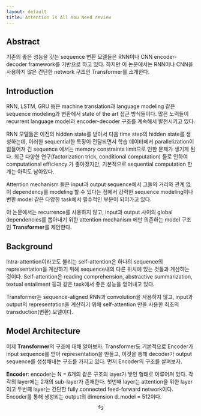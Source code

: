 ```yaml
---
layout: default
title: Attention Is All You Need review
---
```


## Abstract

기존의 좋은 성능을 갖는 sequence 변환 모델들은 RNN이나 CNN encoder-decoder framework를 기반으로 하고 있다. 하지만 이 논문에서는 RNN이나 CNN을 사용하지 않은 간단한 network 구조인 Transformer를 소개한다. 

## Introduction

RNN, LSTM, GRU 등은 machine translation과 language modeling 같은 sequence modeling과 변환에서 state of the art 접근 방식들이다. 많은 노력들이 recurrent language model과 encoder-decoder 구조를 계속해서 발전시키고 있다.

RNN 모델들은 이전의 hidden state를 받아서 다음 time step의 hidden state를 생성하는데, 이러한 sequential한 특징이 전달되면서 학습 데이터에서 parallelization이 힘들어져 긴 sequence 에서는 memory constraints limit으로 인한 문제가 생기게 된다. 최근 다양한 연구(factorization trick, conditional computation) 들로 인하여 computational efficiency 가 좋아졌지만, 기본적으로 sequential computation 한계는 아직도 남아있다.

Attention mechanism 들은 input과 output sequence에서 그들의 거리와 관계 없이 dependency를 modeling 할 수 있다는 점에서 강력한 sequence modeling이나 변환 model 같은 다양한 task에서 필수적인 부분이 되어가고 있다. 

이 논문에서는 recurrence를 사용하지 않고, input과 output 사이의 global dependencies를 뽑아내기 위한 attention mechanism 에만 의존하는 model 구조인 **Transformer**를 제안한다.



## Background

Intra-attention이라고도 불리는 self-attention은 하나의 sequence의 representation을 계산하기 위해 sequence내의 다른 위치에 있는 것들과 계산하는 것이다. Self-attention은 reading comprehension, abstractive summarization, textual entailment 등과 같은 task에서 좋은 성능을 얻어내고 있다.

Transformer는 sequence-aligned RNN과 convolution을 사용하지 않고, input과 output의 representation을 계산하기 위해 self-attention 만을 사용한 최초의 transduction(변환) 모델이다.

## Model Architecture

이제 **Transformer**의 구조에 대해 알아보자. Transformer도 기본적으로 Encoder가 input sequence를 받아 representation을 만들고, 이것을 통해 decoder가 output sequence를 생성해내는 구조를 가지고 있다. 먼저 Encoder의 구조를 살펴보자.

**Encoder**: encoder는 N = 6개의 같은 구조의 layer가 쌓인 형태로 이루어져 있다. 각각의 layer에는 2개의 sub-layer가 존재한다. 첫번째 layer는 attention을 위한 layer이고 두번째 layer는 간단한 fully connected feed-forward network이다. Encoder를 통해 생성되는 output의 dimension d_model = 512이다. 
$$s_2$$
